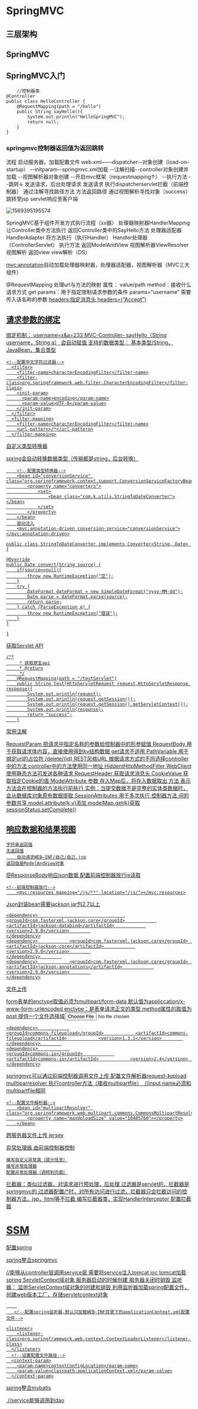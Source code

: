 # SpringMVC

## 三层架构

## SpringMVC

## SpringMVC入门

```
	//控制器类
@Controller
public class HelloController {
    @RequestMapping(path = "/hello")
    public String sayHello(){
        System.out.println("HelloSpringMVC");
        return null;
    }
}
```

### springmvc控制器返回值为返回跳转

流程
	启动服务器，加载配置文件
		web.xml——dispatcher--对象创建（load-on-startup）
			--initparam--springmvc.xml加载
				--注解扫描--controller对象创建并加载
				--视图解析器对象创建
				--开启mvc框架（requestmapping↑）
					--执行方法
						--跳转↓
	发送请求，后台处理请求
		<a>发送请求
			执行dispatcherservlet拦截（前端控制器）
				通过注解寻找路径方法
					方法返回路径
						通过视图解析寻找对象（success）
							跳转至jsp
								servlet响应至客户端

![1569395195574](C:\Users\feketerigo\AppData\Roaming\Typora\typora-user-images\1569395195574.png)

SpringMVC基于组件开发方式执行流程（xx器）
	处理器映射器HandlerMapping
		让Controller类中方法执行
			返回Controller类中的SayHello方法
	处理器适配器HandlerAdapter
		将方法执行（执行Handler）
	Handler处理器（ControllerServlet）
		执行方法
			返回ModelAndView
	视图解析器ViewResolver
		视图解析
			返回view
	view解析（DS）

<mvc:annotation>自动加载处理器映射器，处理器适配器，视图解析器（MVC三大组件）

@RequestMapping 
	处理url与方法的映射
	属性：
		value/path
		method：接收什么请求方式
			<a>get
		params：用于指定限制请求参数的条件
        	params=“username” 需要传入该名称的参数
        		<a href="user/x?username=x">
        headers:指定消息头
        	headers={“Accept”}
        		 
## 请求参数的绑定
绑定机制：
	username=x&a=233
		MVC-Controller-
			sayHello（String username，String a）
				会自动赋值
支持的数据类型：
	基本类型/String，JavaBean，集合类型

```
<!--配置中文字符过滤器-->
  <filter>
    <filter-name>characterEncodingFilter</filter-name>
    <filter-class>org.springframework.web.filter.CharacterEncodingFilter</filter-class>
    <init-param>
      <param-name>encoding</param-name>
      <param-value>UTF-8</param-value>
    </init-param>
  </filter>
  <filter-mapping>
    <filter-name>characterEncodingFilter</filter-name>
    <url-pattern>/*</url-pattern>
  </filter-mapping>
```

自定义类型转换器

spring会自动转换数据类型（传输都是string，后台转换）
	

```
	<!--配置类型转换器-->
    <bean id="conversionService" class="org.springframework.context.support.ConversionServiceFactoryBean">
        <property name="converters">
            <set>
                <bean class="com.k.utils.StringToDateConverter"></bean>
            </set>
        </property>
    </bean>
    驱动注入
    <mvc:annotation-driven conversion-service="conversionService"></mvc:annotation-driven>
```

```
public class StringToDateConverter implements Converter<String, Date> {

@Override
public Date convert(String source) {
    if(source==null){
        throw new RuntimeException("空");
    }
    try {
        DateFormat dateFormat = new SimpleDateFormat("yyyy-MM-dd");
        Date parse = dateFormat.parse(source);
        return parse;
    } catch (ParseException e) {
        throw new RuntimeException("错误");
    }
}

}
```

获取Servlet API
	

```
/**
     * 获取原生api
     * @return
     */
    @RequestMapping(path = "/testServlet")
    public String test(HttpServletRequest request,HttpServletResponse response){
        System.out.println(request);
        System.out.println(request.getSession());
        System.out.println(request.getSession().getServletContext());
        System.out.println(response);
        return "success";
    }
```

常用注解

RequestParam
	把请求中指定名称的参数给控制器中的形参赋值
RequestBody
	用于获取请求体内容，直接使用得到kv结构数据
	get请求不适用
PathVariable
	用于绑定url的占位符
		/delete/{id}
REST风格URL
	根据请求方式的不同选择controller中的方法
    controller中的方法使用同一地址
HiddentHttpMethodFilter
	WebClient使用静态方法可发送各种请求
RequestHeader
	获取请求消息头
CookieValue
	获取指定Cookie的值
ModelAttribute
	参数
		存入Map后，将存入数据取出
	方法
		表示方法会在控制器的方法执行前执行
			实例：当提交数据不是完整的实体类数据时，会从数据库对象原有数据提取
SessionAttributes
	用于多次执行 控制器方法 间的参数共享
	model.attribute(k,v)添加
	modelMap.get(k)获取
	sessionStatus.setComplete()

## 响应数据和结果视图
	字符串返回值
	无返回值
		自动请求WEB—INF/自己/自己.jsp
	返回值是ModelAndView对象

@ResponseBody响应json数据
	配置前端控制器放行js读取

```
<!--前端控制器放行-->
    <mvc:resources mapping="/js/**" location="/js/"></mvc:resources>
```

Json封装bean需要jackson jar包2.7以上

```
<dependency>            			 		 <groupId>com.fasterxml.jackson.core</groupId>            <artifactId>jackson-databind</artifactId>            <version>2.9.0</version>        
</dependency>
<dependency>            <groupId>com.fasterxml.jackson.core</groupId>            <artifactId>jackson-core</artifactId>            <version>2.9.0</version>        
</dependency>        
<dependency>            <groupId>com.fasterxml.jackson.core</groupId>            <artifactId>jackson-annotations</artifactId>            <version>2.9.0</version>        
</dependency>
```

文件上传

form表单的enctype取值必须为multipart/form-data
	默认值为appliccation/x-www-form-urlencoded
		enctype：是表单请求正文的类型
	method属性的取值为post
	提供一个文件选择域<input type="file">

```
<dependency>            
<groupId>commons-fileupload</groupId>            <artifactId>commons-fileupload</artifactId>            <version>1.3.1</version>        
</dependency>        
<dependency>            
<groupId>commons-io</groupId>            
<artifactId>commons-io</artifactId>            <version>2.4</version>        
</dependency>
```

springmvc可以通过前端控制器调用文件上传
	配置文件解析器request-》upload
		mulltiparresolver
​	执行controller方法（接收multipartfile）
​		//input name必须和multipartfile相同

```
<!--配置文件解析器-->
    <bean id="multipartResolver" class="org.springframework.web.multipart.commons.CommonsMultipartResolver">
        <property name="maxUploadSize" value="10485760"></property>
    </bean>
```

跨服务器文件上传
	jersey
	
异常处理器
	由前端控制器控制
	
	编写自定义异常类（提示信息）
	编写异常处理器
	配置异常处理器（调转到页面）

拦截器：类似过滤器，对请求进行预处理，后处理
	过滤器是servlet的，拦截器是springmvc的
	过滤器配置/*时，对所有访问进行过滤，拦截器只会拦截访问的控制器方法，jsp，html等不拦截
		编写拦截器类，实现HandlerInterceptor
		配置拦截器
	

# SSM

配置spring

spring整合springmvc

//能够从controller层调用service层
需要将service注入tomcat ioc
	tomcat加载spring
		ServletContext域对象
			服务器启动的时候创建
			服务器关闭时销毁
		监听器：
			监听ServletContext域对象的创建和销毁
	利用监听器加载spring配置文件，创建web版本工厂，存储servletcontext对象

```
	
​	<!--配置spring监听器,默认只加载WEB-INF目录下的applicationContext.xml配置文件-->

```

```
<listener>
    <listener-class>org.springframework.web.context.ContextLoaderListener</listener-class>
  </listener>
  <!--设置配置文件路径-->
  <context-param>
    <param-name>contextConfigLocation</param-name>
    <param-value>classpath:applicationContext.xml</param-value>
  </context-param>
```

spring整合mybatis

​	//service能够调用到dao
	















